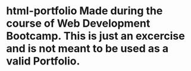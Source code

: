 # html-portfolio Made during the course of Web Development Bootcamp. This is just an excercise and is not meant to be used as a valid Portfolio.
